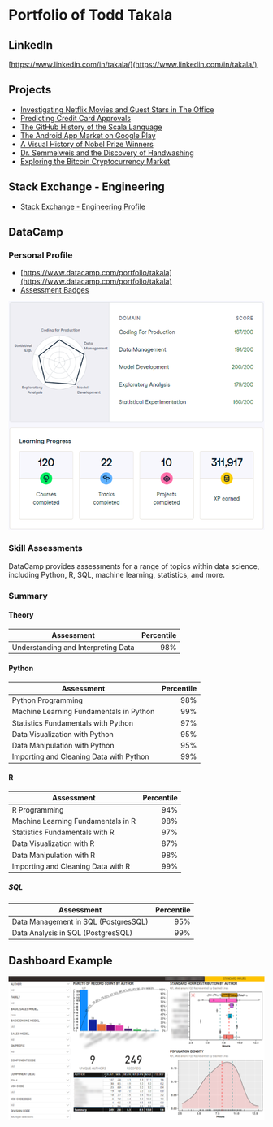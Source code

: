 # Portfolio of Todd Takala

## LinkedIn          

[https://www.linkedin.com/in/takala/](https://www.linkedin.com/in/takala/)

## Projects

* [Investigating Netflix Movies and Guest Stars in The Office](https://app.datacamp.com/workspace/w/74364665-47ec-4448-a1d6-ece7d0d906aa)
* [Predicting Credit Card Approvals](https://app.datacamp.com/workspace/w/3cdac102-7205-4f80-bca6-914d31f21f23)
* [The GitHub History of the Scala Language](https://app.datacamp.com/workspace/w/1e012d05-2a5d-4e43-b098-d8980289d9a5)
* [The Android App Market on Google Play](https://app.datacamp.com/workspace/w/1124fc03-254b-4953-9a0f-edb01baeaa10)
* [A Visual History of Nobel Prize Winners](https://app.datacamp.com/workspace/w/ef91c9a9-4d2a-4b2e-864e-80e664591006)
* [Dr. Semmelweis and the Discovery of Handwashing](https://app.datacamp.com/workspace/w/b946c928-c8f0-460b-9928-e752829ea351)
* [Exploring the Bitcoin Cryptocurrency Market](https://app.datacamp.com/workspace/w/cce07406-8f83-4ccb-a49c-5f014580b6a8)


## Stack Exchange - Engineering

* [Stack Exchange - Engineering Profile](https://engineering.stackexchange.com/users/13416/todd-takala)

## DataCamp

### Personal Profile

* [https://www.datacamp.com/portfolio/takala](https://www.datacamp.com/portfolio/takala)
* [Assessment Badges](assessment-badges.md)

![](resources/datacamp/profile.png)

### Skill Assessments

DataCamp provides assessments for a range of topics within data science, including Python, R, SQL, machine learning, statistics, and more.


### Summary

#### Theory

| Assessment                                | Percentile    |
| ---                                       | ---:          |
| Understanding and Interpreting Data       | 98%           |

#### Python

| Assessment                                | Percentile    |
| ---                                       | ---:          |
| Python Programming                        | 98%           |
| Machine Learning Fundamentals in Python   | 99%           |
| Statistics Fundamentals with Python       | 97%           |
| Data Visualization with Python            | 95%           |
| Data Manipulation with Python             | 95%           |
| Importing and Cleaning Data with Python   | 99%           |

#### R

| Assessment                                | Percentile    |
| ---                                       | ---:          |
| R Programming                             | 94%           |
| Machine Learning Fundamentals in R        | 98%           |
| Statistics Fundamentals with R            | 97%           |
| Data Visualization with R                 | 87%           |
| Data Manipulation with R                  | 98%           |
| Importing and Cleaning Data with R        | 99%           |

##### SQL

| Assessment                                | Percentile    |
| ---                                       | ---:          |
| Data Management in SQL (PostgresSQL)      | 95%           |
| Data Analysis in SQL (PostgresSQL)        | 99%           |

## Dashboard Example

![Power BI Example](resources/power_bi/power_bi_dashboard_example_01.png)